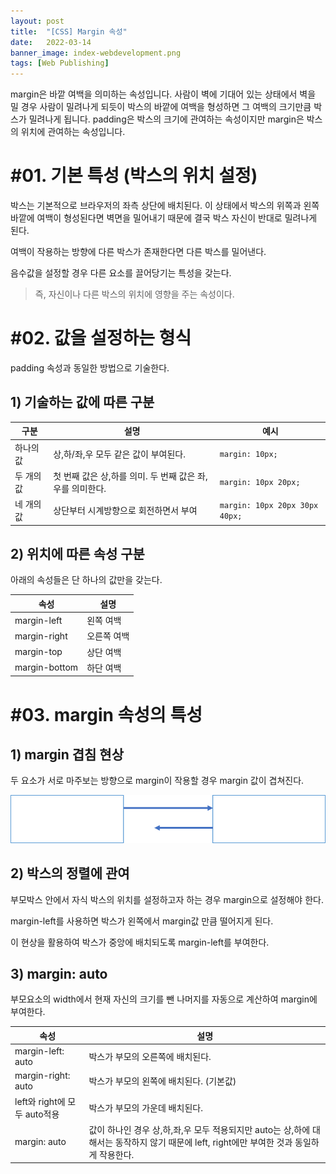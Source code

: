 ```yaml
---
layout: post
title:  "[CSS] Margin 속성"
date:   2022-03-14
banner_image: index-webdevelopment.png
tags: [Web Publishing]
---
```


margin은 바깥 여백을 의미하는 속성입니다. 사람이 벽에 기대어 있는 상태에서 벽을 밀 경우 사람이 밀려나게 되듯이 박스의 바깥에 여백을 형성하면 그 여백의 크기만큼 박스가 밀려나게 됩니다. padding은 박스의 크기에 관여하는 속성이지만 margin은 박스의 위치에 관여하는 속성입니다.

<!--more-->

# #01. 기본 특성 (박스의 위치 설정)

박스는 기본적으로 브라우저의 좌측 상단에 배치된다. 이 상태에서 박스의 위쪽과 왼쪽 바깥에 여백이 형성된다면 벽면을 밀어내기 때문에 결국 박스 자신이 반대로 밀려나게 된다.

여백이 작용하는 방향에 다른 박스가 존재한다면 다른 박스를 밀어낸다.

음수값을 설정할 경우 다른 요소를 끌어당기는 특성을 갖는다.

> 즉, 자신이나 다른 박스의 위치에 영향을 주는 속성이다.

# #02. 값을 설정하는 형식

padding 속성과 동일한 방법으로 기술한다.

## 1) 기술하는 값에 따른 구분

| 구분 | 설명 | 예시 |
|---|---|---|
| 하나의 값 | 상,하/좌,우 모두 같은 값이 부여된다. | `margin: 10px;` |
| 두 개의 값 | 첫 번째 값은 상,하를 의미. 두 번째 값은 좌,우를 의미한다. | `margin: 10px 20px;` |
| 네 개의 값 | 상단부터 시계방향으로 회전하면서 부여 | `margin: 10px 20px 30px 40px;` |

## 2) 위치에 따른 속성 구분

아래의 속성들은 단 하나의 값만을 갖는다.

| 속성 | 설명 |
|---|---|
| margin-left | 왼쪽 여백 |
| margin-right | 오른쪽 여백 |
| margin-top | 상단 여백 |
| margin-bottom | 하단 여백 |


# #03. margin 속성의 특성

## 1) margin 겹침 현상

두 요소가 서로 마주보는 방향으로 margin이 작용할 경우 margin 값이 겹쳐진다.

![margin](/images/posts/2022/0314/margin1.png)

## 2) 박스의 정렬에 관여

부모박스 안에서 자식 박스의 위치를 설정하고자 하는 경우 margin으로 설정해야 한다.

margin-left를 사용하면 박스가 왼쪽에서 margin값 만큼 떨어지게 된다.

이 현상을 활용하여 박스가 중앙에 배치되도록 margin-left를 부여한다.

## 3) margin: auto

부모요소의 width에서 현재 자신의 크기를 뺀 나머지를 자동으로 계산하여 margin에 부여한다.

| 속성 | 설명 |
|------|------|
| margin-left: auto | 박스가 부모의 오른쪽에 배치된다. |
| margin-right: auto | 박스가 부모의 왼쪽에 배치된다. (기본값) |
| left와 right에 모두 auto적용 | 박스가 부모의 가운데 배치된다. |
| margin: auto | 값이 하나인 경우 상,하,좌,우 모두 적용되지만 auto는 상,하에 대해서는 동작하지 않기 때문에 left, right에만 부여한 것과 동일하게 작용한다. |